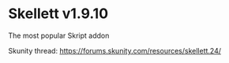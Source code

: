 # Skellett v1.9.10

The most popular Skript addon

Skunity thread: https://forums.skunity.com/resources/skellett.24/

